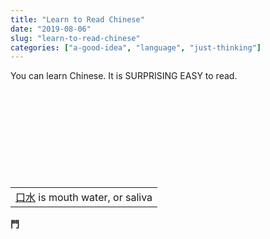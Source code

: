 ```yaml
---
title: "Learn to Read Chinese"
date: "2019-08-06"
slug: "learn-to-read-chinese"
categories: ["a-good-idea", "language", "just-thinking"]
---
```


<!-- wp:paragraph -->
<p></p>
<!-- /wp:paragraph -->

<!-- wp:paragraph -->
<p>You can learn Chinese. It is SURPRISING EASY to read.  </p>
<!-- /wp:paragraph -->

<!-- wp:image {"id":533} -->
<figure class="wp-block-image"><img src="https://ybotman.com/wp-content/uploads/image-11.png" alt="" class="wp-image-533"/></figure>
<!-- /wp:image -->

<!-- wp:image {"id":534} -->
<figure class="wp-block-image"><img src="https://ybotman.com/wp-content/uploads/image-12.png" alt="" class="wp-image-534"/></figure>
<!-- /wp:image -->

<!-- wp:image {"id":532} -->
<figure class="wp-block-image"><img src="https://ybotman.com/wp-content/uploads/image-10.png" alt="" class="wp-image-532"/></figure>
<!-- /wp:image -->

<!-- wp:image {"id":535} -->
<figure class="wp-block-image"><img src="https://ybotman.com/wp-content/uploads/image-13.png" alt="" class="wp-image-535"/></figure>
<!-- /wp:image -->

<!-- wp:image {"id":536} -->
<figure class="wp-block-image"><img src="https://ybotman.com/wp-content/uploads/image-14.png" alt="" class="wp-image-536"/></figure>
<!-- /wp:image -->

<!-- wp:image {"id":537} -->
<figure class="wp-block-image"><img src="https://ybotman.com/wp-content/uploads/image-15.png" alt="" class="wp-image-537"/></figure>
<!-- /wp:image -->

<!-- wp:image {"id":538} -->
<figure class="wp-block-image"><img src="https://ybotman.com/wp-content/uploads/image-16.png" alt="" class="wp-image-538"/></figure>
<!-- /wp:image -->

<!-- wp:image {"id":539} -->
<figure class="wp-block-image"><img src="https://ybotman.com/wp-content/uploads/image-17.png" alt="" class="wp-image-539"/></figure>
<!-- /wp:image -->

<!-- wp:image {"id":540} -->
<figure class="wp-block-image"><img src="https://ybotman.com/wp-content/uploads/image-18.png" alt="" class="wp-image-540"/></figure>
<!-- /wp:image -->

<!-- wp:image {"id":541} -->
<figure class="wp-block-image"><img src="https://ybotman.com/wp-content/uploads/image-19.png" alt="" class="wp-image-541"/></figure>
<!-- /wp:image -->

<!-- wp:image {"id":542} -->
<figure class="wp-block-image"><img src="https://ybotman.com/wp-content/uploads/image-20.png" alt="" class="wp-image-542"/></figure>
<!-- /wp:image -->

<!-- wp:table -->
<table class="wp-block-table"><tbody><tr><td><a href="https://www.chinese-tools.com/tools/dictionary.html?dico=%E5%8F%A3">口</a><a href="https://www.chinese-tools.com/tools/dictionary.html?dico=%E6%B0%B4">水</a> is  mouth water, or saliva <br></td></tr></tbody></table>
<!-- /wp:table -->

<!-- wp:paragraph -->
<p><strong>門</strong></p>
<!-- /wp:paragraph -->
